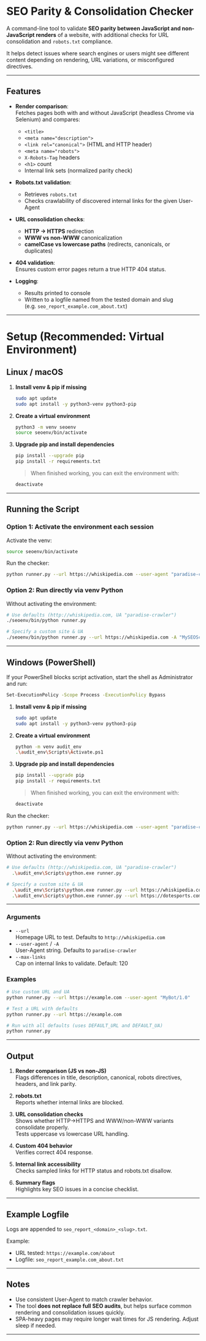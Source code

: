 # SEO Parity & Consolidation Checker

A command-line tool to validate **SEO parity between JavaScript and non-JavaScript renders** of a website, with additional checks for URL consolidation and `robots.txt` compliance.  

It helps detect issues where search engines or users might see different content depending on rendering, URL variations, or misconfigured directives.

---

## Features

- **Render comparison**:  
  Fetches pages both with and without JavaScript (headless Chrome via Selenium) and compares:
  - `<title>`
  - `<meta name="description">`
  - `<link rel="canonical">` (HTML and HTTP header)
  - `<meta name="robots">`
  - `X-Robots-Tag` headers
  - `<h1>` count
  - Internal link sets (normalized parity check)

- **Robots.txt validation**:  
  - Retrieves `robots.txt`
  - Checks crawlability of discovered internal links for the given User-Agent

- **URL consolidation checks**:
  - **HTTP → HTTPS** redirection
  - **WWW vs non-WWW** canonicalization
  - **camelCase vs lowercase paths** (redirects, canonicals, or duplicates)

- **404 validation**:  
  Ensures custom error pages return a true HTTP 404 status.

- **Logging**:  
  - Results printed to console
  - Written to a logfile named from the tested domain and slug  
    (e.g. `seo_report_example.com_about.txt`)

---

# Setup (Recommended: Virtual Environment)

## Linux / macOS

1. **Install venv & pip if missing**  
   ```bash
   sudo apt update
   sudo apt install -y python3-venv python3-pip
   ```

2. **Create a virtual environment**  
   ```bash
   python3 -m venv seoenv
   source seoenv/bin/activate
   ```

3. **Upgrade pip and install dependencies**  
   ```bash
   pip install --upgrade pip
   pip install -r requirements.txt
   ```

   > When finished working, you can exit the environment with:
   ```bash
   deactivate
   ```

---

## Running the Script

### Option 1: Activate the environment each session
Activate the venv:
```bash
source seoenv/bin/activate
```

Run the checker:
```bash
python runner.py --url https://whiskipedia.com --user-agent "paradise-crawler"
```

### Option 2: Run directly via venv Python
Without activating the environment:
```bash
# Use defaults (http://whiskipedia.com, UA "paradise-crawler")
./seoenv/bin/python runner.py

# Specify a custom site & UA
./seoenv/bin/python runner.py --url https://whiskipedia.com -A "MySEOScanner/1.0"
```

---

## Windows (PowerShell)

If your PowerShell blocks script activation, start the shell as Administrator and run:
   ```bash
   Set-ExecutionPolicy -Scope Process -ExecutionPolicy Bypass
   ```

1. **Install venv & pip if missing**  
   ```bash
   sudo apt update
   sudo apt install -y python3-venv python3-pip
   ```

2. **Create a virtual environment**  
   ```bash
   python -m venv audit_env
   .\audit_env\Scripts\Activate.ps1
   ```

3. **Upgrade pip and install dependencies**  
   ```bash
   pip install --upgrade pip
   pip install -r requirements.txt
   ```

   > When finished working, you can exit the environment with:
   ```bash
   deactivate
   ```

Run the checker:
```bash
python runner.py --url https://whiskipedia.com --user-agent "paradise-crawler"
```

### Option 2: Run directly via venv Python
Without activating the environment:
```bash
# Use defaults (http://whiskipedia.com, UA "paradise-crawler")
  .\audit_env\Scripts\python.exe runner.py

# Specify a custom site & UA
  .\audit_env\Scripts\python.exe runner.py --url https://whiskipedia.com -A "MySEOScanner/1.0"
  .\audit_env\Scripts\python.exe runner.py --url https://dotesports.com -A "paradise-crawler"
```




---

### Arguments
- `--url`  
  Homepage URL to test. Defaults to `http://whiskipedia.com`
- `--user-agent` / `-A`  
  User-Agent string. Defaults to `paradise-crawler`
- `--max-links`  
  Cap on internal links to validate. Default: 120

### Examples

```bash
# Use custom URL and UA
python runner.py --url https://example.com --user-agent "MyBot/1.0"

# Test a URL with defaults
python runner.py --url https://example.com

# Run with all defaults (uses DEFAULT_URL and DEFAULT_UA)
python runner.py
```

---

## Output

1. **Render comparison (JS vs non-JS)**  
   Flags differences in title, description, canonical, robots directives, headers, and link parity.

2. **robots.txt**  
   Reports whether internal links are blocked.

3. **URL consolidation checks**  
   Shows whether HTTP→HTTPS and WWW/non-WWW variants consolidate properly.  
   Tests uppercase vs lowercase URL handling.  

4. **Custom 404 behavior**  
   Verifies correct 404 response.

5. **Internal link accessibility**  
   Checks sampled links for HTTP status and robots.txt disallow.

6. **Summary flags**  
   Highlights key SEO issues in a concise checklist.

---

## Example Logfile

Logs are appended to `seo_report_<domain>_<slug>.txt`.

Example:  
- URL tested: `https://example.com/about`  
- Logfile: `seo_report_example.com_about.txt`

---

## Notes

- Use consistent User-Agent to match crawler behavior.
- The tool **does not replace full SEO audits**, but helps surface common rendering and consolidation issues quickly.
- SPA-heavy pages may require longer wait times for JS rendering. Adjust sleep if needed.

---